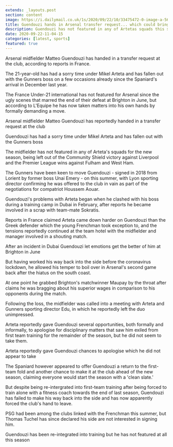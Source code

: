 ```yaml
---
extends: _layouts.post
section: content
image: https://i.dailymail.co.uk/1s/2020/09/22/10/33475472-0-image-a-56_1600767361866.jpg 
title: Guendouzi hands in Arsenal transfer request... which could bring his spell under Arteta to an end 
description: Guendouzi has not featured in any of Artetas squads this season, being left out of the Community Shield victory against Liverpool and the Premier League wins against Fulham and West Ham. 
date: 2020-09-22-11-04-15 
categories: [latest, sports] 
featured: true 
--- 
```

Arsenal midfielder Matteo Guendouzi has handed in a transfer request at the club, according to reports in France.

The 21-year-old has had a sorry time under Mikel Arteta and has fallen out with the Gunners boss on a few occasions already since the Spaniard's arrival in December last year.

The France Under-21 international has not featured for Arsenal since the ugly scenes that marred the end of their defeat at Brighton in June, but according to L'Equipe he has now taken matters into his own hands by formally demanding a move.

Arsenal midfielder Matteo Guendouzi has reportedly handed in a transfer request at the club

Guendouzi has had a sorry time under Mikel Arteta and has fallen out with the Gunners boss

The midfielder has not featured in any of Arteta's squads for the new season, being left out of the Community Shield victory against Liverpool and the Premier League wins against Fulham and West Ham. 

The Gunners have been keen to move Guendouzi - signed in 2018 from Lorient by former boss Unai Emery - on this summer, with Lyon sporting director confirming he was offered to the club in vain as part of the negotiations for compatriot Houssem Aouar.

Guendouzi's problems with Arteta began when he clashed with his boss during a training camp in Dubai in February, after reports he became involved in a scrap with team-mate Sokratis.

Reports in France claimed Arteta came down harder on Guendouzi than the Greek defender which the young Frenchman took exception to, and the tensions reportedly continued at the team hotel with the midfielder and manager involved in a shouting match. 

After an incident in Dubai Guendouzi let emotions get the better of him at Brighton in June

But having worked his way back into the side before the coronavirus lockdown, he allowed his temper to boil over in Arsenal's second game back after the hiatus on the south coast.

At one point he grabbed Brighton's matchwinner Maupay by the throat after claims he was bragging about his superior wages in comparison to his opponents during the match.

Following the loss, the midfielder was called into a meeting with Arteta and Gunners sporting director Edu, in which he reportedly left the duo unimpressed.

Arteta reportedly gave Guendouzi several opportunities, both formally and informally, to apologise for disciplinary matters that saw him exiled from first team training for the remainder of the season, but he did not seem to take them.

Arteta reportedly gave Guendouzi chances to apologise which he did not appear to take

The Spaniard however appeared to offer Guendouzi a return to the first-team fold and another chance to make it at the club ahead of the new season, claiming everyone would start the season with a 'clean slate.' 

But despite being re-intergrated into first-team training after being forced to train alone with a fitness coach towards the end of last season, Guendouzi has failed to make his way back into the side and has now apparently forced the club's hand to leave.  

PSG had been among the clubs linked with the Frenchman this summer, but Thomas Tuchel has since declared his side are not interested in signing him. 

Guendouzi has been re-integrated into training but he has not featured at all this season

